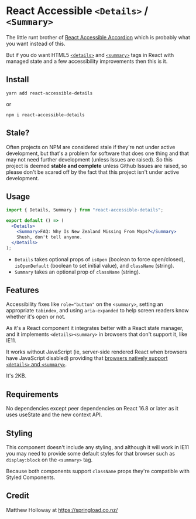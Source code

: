# React Accessible `<Details>` / `<Summary>`

The little runt brother of [React Accessible Accordion](https://www.npmjs.com/package/react-accessible-accordion) which is probably what you want instead of this.

But if you do want HTML5 [`<details>`](https://developer.mozilla.org/en-US/docs/Web/HTML/Element/details) and [`<summary>`](https://developer.mozilla.org/en-US/docs/Web/HTML/Element/summary) tags in React with managed state and a few accessibility improvements then this is it.

## Install

```
yarn add react-accessible-details
```

or

```
npm i react-accessible-details
```

## Stale?

Often projects on NPM are considered stale if they're not under active development, but that's a problem for software that does one thing and that may not need further development (unless Issues are raised). So this project is deemed **stable and complete** unless Github Issues are raised, so please don't be scared off by the fact that this project isn't under active development.

## Usage

```jsx
import { Details, Summary } from "react-accessible-details";

export default () => (
  <Details>
    <Summary>FAQ: Why Is New Zealand Missing From Maps?</Summary>
    Shush, don't tell anyone.
  </Details>
);
```

- `Details` takes optional props of `isOpen` (boolean to force open/closed), `isOpenDefault` (boolean to set initial value), and `className` (string).
- `Summary` takes an optional prop of `className` (string).

## Features

Accessibility fixes like `role="button"` on the `<summary>`, setting an appropriate `tabindex`, and using `aria-expanded` to help screen readers know whether it's open or not.

As it's a React component it integrates better with a React state manager, and it implements `<details><summary>` in browsers that don't support it, like IE11.

It works without JavaScript (ie, server-side rendered React when browsers have JavaScript disabled) providing that [browsers natively support `<details>` and `<summary>`](https://developer.mozilla.org/en-US/docs/Web/HTML/Element/details#Browser_compatibility).

It's 2KB.

## Requirements

No dependencies except peer dependencies on React 16.8 or later as it uses useState and the new context API.

## Styling

This component doesn't include any styling, and although it will work in IE11 you may need to provide some default styles for that browser such as `display:block` on the `<summary>` tag.

Because both components support `className` props they're compatible with Styled Components.

## Credit

Matthew Holloway at https://springload.co.nz/
